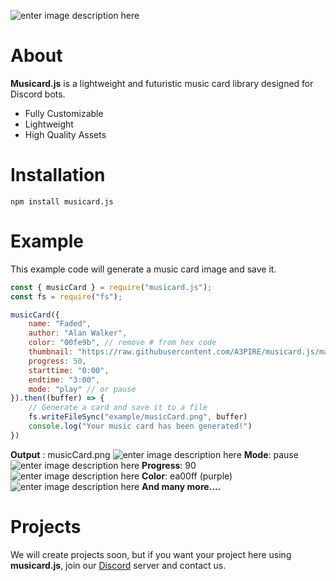 ![enter image description here](https://raw.githubusercontent.com/A3PIRE/musicard.js/main/assets/musicard.jpg)
# About
**Musicard.js** is a lightweight and futuristic music card library designed for Discord bots.

- Fully Customizable
- Lightweight
- High Quality Assets


# Installation
```
npm install musicard.js
```

# Example
This example code will generate a music card image and save it.
```js
const { musicCard } = require("musicard.js");
const fs = require("fs");

musicCard({
    name: "Faded",
    author: "Alan Walker",
    color: "00fe9b", // remove # from hex code
    thumbnail: "https://raw.githubusercontent.com/A3PIRE/musicard.js/main/asset/thumbnail-preview.jpg",
    progress: 50,
    starttime: "0:00",
    endtime: "3:00",
    mode: "play" // or pause
}).then((buffer) => {
    // Generate a card and save it to a file
    fs.writeFileSync("example/musicCard.png", buffer)
    console.log("Your music card has been generated!")
})
```
**Output** : musicCard.png
![enter image description here](https://raw.githubusercontent.com/A3PIRE/musicard.js/main/assets/example.png)
**Mode**: pause
![enter image description here](https://raw.githubusercontent.com/A3PIRE/musicard.js/main/assets/example-pause.png)
**Progress**: 90
![enter image description here](https://raw.githubusercontent.com/A3PIRE/musicard.js/main/assets/example-progress.png)
**Color**: ea00ff (purple)
![enter image description here](https://raw.githubusercontent.com/A3PIRE/musicard.js/main/assets/example-color.png)
**And many more....**
# Projects
We will create projects soon, but if you want your project here using **musicard.js**, join our [Discord](https://discord.gg/TvjrWtEuyP) server and contact us.


